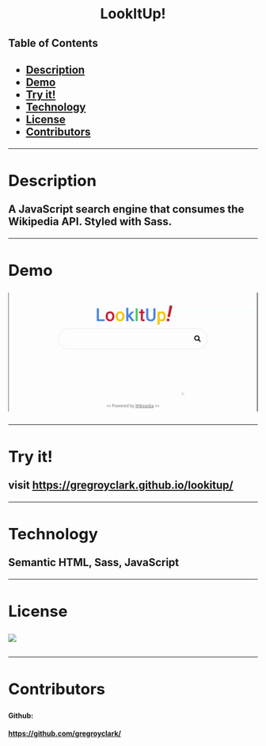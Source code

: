 <h1 align="center">LookItUp!</h1> 
  <h2>Table of Contents<h2>
  <ul>
    <li>
      <a href="#description">Description</a>
    </li>
    <li>
      <a href="#demo">Demo</a>
    </li>
    <li>
      <a href="#install">Try it!</a>
    </li> 
    <li>
      <a href="#tech">Technology</a>
    </li> 
    <li>
      <a href="#license">License</a>
    </li>
    <li>
      <a href="#contr">Contributors</a>
    </li>
  </ul>
    <hr>
  <div id="description"><h2>Description</h2></div>
  A JavaScript search engine that consumes the Wikipedia API. Styled with Sass.
  <hr>
  <div id="demo"><h2>Demo</h2></div>
  <p><img src="assets/look-it-up.gif"></p>
  <hr>
  <div id="install"><h2>Try it!</h2> </div>
  <p>visit <a href="https://gregroyclark.github.io/lookitup/" target="_blank">https://gregroyclark.github.io/lookitup/</a></p>
  <hr>
  <div id="tech"><h2>Technology</h2></div>           
  <p>Semantic HTML, Sass, JavaScript</p>
  <hr>
  <div id="license"><h2>License</h2></div>
  <p><img align="left" src="https://img.shields.io/badge/License-MIT-blue"></p><br>
  <hr>
  <div id="contr"><h2>Contributors</h2></div>

  <h4>Github:<h4> <a href="https://github.com/gregroyclark/" target="_blank">https://github.com/gregroyclark/</a>